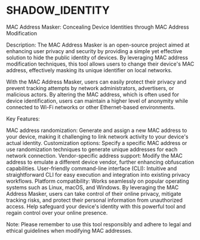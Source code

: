 # SHADOW_IDENTITY

MAC Address Masker: Concealing Device Identities through MAC Address Modification

Description: The MAC Address Masker is an open-source project aimed at enhancing user privacy and security by providing a simple yet effective solution to hide the public identity of devices. By leveraging MAC address modification techniques, this tool allows users to change their device's MAC address, effectively masking its unique identifier on local networks.

With the MAC Address Masker, users can easily protect their privacy and prevent tracking attempts by network administrators, advertisers, or malicious actors. By altering the MAC address, which is often used for device identification, users can maintain a higher level of anonymity while connected to Wi-Fi networks or other Ethernet-based environments.

Key Features:

MAC address randomization: Generate and assign a new MAC address to your device, making it challenging to link network activity to your device's actual identity.
Customization options: Specify a specific MAC address or use randomization techniques to generate unique addresses for each network connection.
Vendor-specific address support: Modify the MAC address to emulate a different device vendor, further enhancing obfuscation capabilities.
User-friendly command-line interface (CLI): Intuitive and straightforward CLI for easy execution and integration into existing privacy workflows.
Platform compatibility: Works seamlessly on popular operating systems such as Linux, macOS, and Windows.
By leveraging the MAC Address Masker, users can take control of their online privacy, mitigate tracking risks, and protect their personal information from unauthorized access. Help safeguard your device's identity with this powerful tool and regain control over your online presence.

Note: Please remember to use this tool responsibly and adhere to legal and ethical guidelines when modifying MAC addresses.
